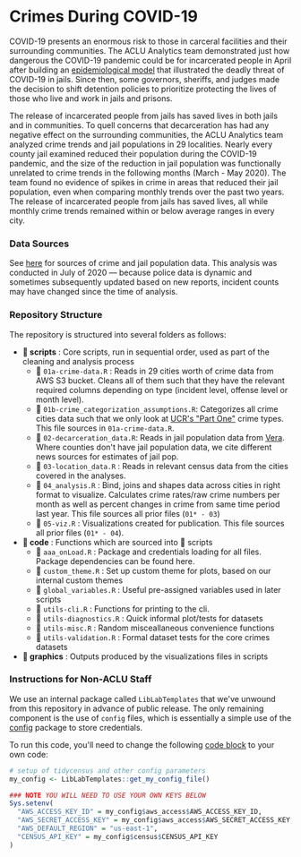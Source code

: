 # Crimes During COVID-19

COVID-19 presents an enormous risk to those in carceral facilities and their surrounding communities. The ACLU Analytics team demonstrated just how dangerous the COVID-19 pandemic could be for incarcerated people in April after building an [epidemiological model](https://www.aclu.org/news/smart-justice/new-model-shows-reducing-jail-population-will-lower-covid-19-death-toll-for-all-of-us/) that illustrated the deadly threat of COVID-19 in jails. Since then, some governors, sheriffs, and judges made the decision to shift detention policies to prioritize protecting the lives of those who live and work in jails and prisons.

The release of incarcerated people from jails has saved lives in both jails and in communities. To quell concerns that decarceration has had any negative effect on the surrounding communities, the ACLU Analytics team analyzed crime trends and jail populations in 29 localities. Nearly every county jail examined reduced their population during the COVID-19 pandemic, and the size of the reduction in jail population was functionally unrelated to crime trends in the following months (March - May 2020). The team found no evidence of spikes in crime in areas that reduced their jail population, even when comparing monthly trends over the past two years. The release of incarcerated people from jails has saved lives, all while monthly crime trends remained within or below average ranges in every city. 

### Data Sources 

See [here](https://docs.google.com/spreadsheets/d/1zEAuJ4HB7f4SxodJF33Ja5qVnpquSXpAC0gpvwblxvs/edit?usp=sharing) for sources of crime and jail population data. This analysis was conducted in July of 2020 — because police data is dynamic and sometimes subsequently updated based on new reports, incident counts may have changed since the time of analysis. 

### Repository Structure 

The repository is structured into several folders as follows:

- **:open_file_folder: scripts** : Core scripts, run in sequential order, used as part of the cleaning and analysis process
  - :page_with_curl: `01a-crime-data.R` : Reads in 29 cities worth of crime data from AWS S3 bucket. Cleans all of them such that they have the relevant required columns depending on type (incident level, offense level or month level).
  - :page_with_curl: `01b-crime_categorization_assumptions.R`: Categorizes all crime cities data such that we only look at [UCR's "Part One"](https://ucr.fbi.gov/crime-in-the-u.s/2011/crime-in-the-u.s.-2011/offense-definitions) crime types. This file sources in `01a-crime-data.R`.
  - :page_with_curl: `02-decarceration_data.R`: Reads in jail population data from [Vera](https://github.com/vera-institute/jail-population-data). Where counties don't have jail population data, we cite different news sources for estimates of jail pop. 
  - :page_with_curl: `03-location_data.R` : Reads in relevant census data from the cities covered in the analyses.
  - :page_with_curl: `04_analysis.R` : Bind, joins and shapes data across cities in right format to visualize. Calculates crime rates/raw crime numbers per month as well as percent changes in crime from same time period last year. This file sources all prior files (`01* - 03`)
  - :page_with_curl: `05-viz.R` : Visualizations created for publication. This file sources all prior files (`01* - 04`).
- **:open_file_folder: code** : Functions which are sourced into :file_folder: scripts
  - :page_facing_up: `aaa_onLoad.R` : Package and credentials loading for all files. Package dependencies can be found here.
  - :page_facing_up: `custom_theme.R` : Set up custom theme for plots, based on our internal custom themes
  - :page_facing_up: `global_variables.R` : Useful pre-assigned variables used in later scripts
  - :page_facing_up: `utils-cli.R` : Functions for printing to the cli.
  - :page_facing_up: `utils-diagnostics.R` : Quick informal plot/tests for datasets
  - :page_facing_up: `utils-misc.R` : Random misceallaneous convenience functions
  - :page_facing_up: `utils-validation.R` : Formal dataset tests for the core crimes datasets
- **:file_folder: graphics** : Outputs produced by the visualizations files in scripts


### Instructions for Non-ACLU Staff

We use an internal package called `LibLabTemplates` that we've unwound from this repository in advance of public release. The only remaining component is the use of `config` files, which is essentially a simple use of the [config](https://github.com/rstudio/config) package to store credentials. 

To run this code, you'll need to change the following [code block](https://github.com/aclu-national/covid-crimes/blob/e1544be9bdf641636ab302ba3a214eb9f302a1c1/code/aaa_onLoad.R#L30-L39) to your own code:
```r
# setup of tidycensus and other config parameters
my_config <- LibLabTemplates::get_my_config_file()

### NOTE YOU WILL NEED TO USE YOUR OWN KEYS BELOW
Sys.setenv(
  "AWS_ACCESS_KEY_ID" = my_config$aws_access$AWS_ACCESS_KEY_ID,
  "AWS_SECRET_ACCESS_KEY" = my_config$aws_access$AWS_SECRET_ACCESS_KEY,
  "AWS_DEFAULT_REGION" = "us-east-1",
  "CENSUS_API_KEY" = my_config$census$CENSUS_API_KEY
)
```
